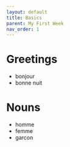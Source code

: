 ```yaml
---
layout: default
title: Basics
parent: My First Week
nav_order: 1
---
```


# Greetings
* bonjour
* bonne nuit



# Nouns
* homme
* femme
* garcon


